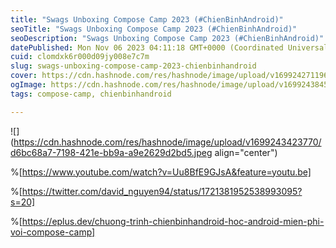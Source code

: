 ```yaml
---
title: "Swags Unboxing Compose Camp 2023 (#ChienBinhAndroid)"
seoTitle: "Swags Unboxing Compose Camp 2023 (#ChienBinhAndroid)"
seoDescription: "Swags Unboxing Compose Camp 2023 (#ChienBinhAndroid)"
datePublished: Mon Nov 06 2023 04:11:18 GMT+0000 (Coordinated Universal Time)
cuid: clomdxk6r000d09jy008e7c7m
slug: swags-unboxing-compose-camp-2023-chienbinhandroid
cover: https://cdn.hashnode.com/res/hashnode/image/upload/v1699242711969/a3b347ed-3f6b-4b68-b9f4-d04ff2c51cd5.jpeg
ogImage: https://cdn.hashnode.com/res/hashnode/image/upload/v1699243845336/0beacad0-6895-443f-b6be-2b302ce740d1.jpeg
tags: compose-camp, chienbinhandroid

---
```


![](https://cdn.hashnode.com/res/hashnode/image/upload/v1699243423770/d6bc68a7-7198-421e-bb9a-a9e2629d2bd5.jpeg align="center")

%[https://www.youtube.com/watch?v=Uu8BfE9GJsA&feature=youtu.be] 

%[https://twitter.com/david_nguyen94/status/1721381952538993095?s=20] 

%[https://eplus.dev/chuong-trinh-chienbinhandroid-hoc-android-mien-phi-voi-compose-camp]